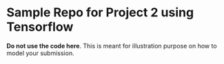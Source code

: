 # Sample Repo for Project 2 using Tensorflow

**Do not use the code here**. This is meant for illustration purpose on how to model your submission.
